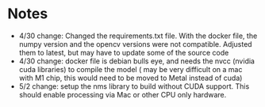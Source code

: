 # Notes

- 4/30 change: Changed the requirements.txt file. With the docker file, the numpy version and the opencv versions were not compatible. Adjusted them to latest, but may have to update some of the source code
- 4/30 change: docker file is debian bulls eye, and needs the nvcc (nvidia cuda libraries) to compile the model ( may be very difficult on a mac with M1 chip, this would need to be moved to Metal instead of cuda)
- 5/2 change: setup the nms library to build without CUDA support. This should enable processing via Mac or other CPU only hardware.